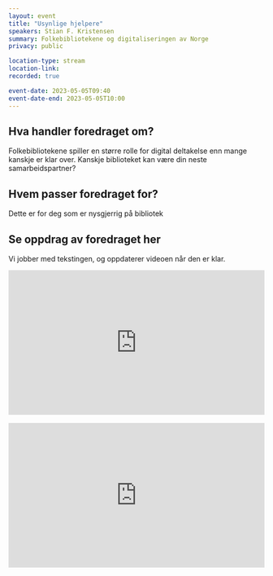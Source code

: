 ```yaml
---
layout: event
title: "Usynlige hjelpere"
speakers: Stian F. Kristensen
summary: Folkebibliotekene og digitaliseringen av Norge
privacy: public

location-type: stream
location-link: 
recorded: true

event-date: 2023-05-05T09:40
event-date-end: 2023-05-05T10:00
---
```

## Hva handler foredraget om?
Folkebibliotekene spiller en større rolle for digital deltakelse enn mange kanskje er klar over. Kanskje biblioteket kan være din neste samarbeidspartner?

## Hvem passer foredraget for?
Dette er for deg som er nysgjerrig på bibliotek

## Se oppdrag av foredraget her

Vi jobber med tekstingen, og oppdaterer videoen når den er klar.

<div style="padding:56.25% 0 0 0;position:relative;"><iframe src="https://player.vimeo.com/video/831470765?h=4f13c7b3c5&amp;badge=0&amp;autopause=0&amp;player_id=0&amp;app_id=58479" frameborder="0" allow="autoplay; fullscreen; picture-in-picture" allowfullscreen style="position:absolute;top:0;left:0;width:100%;height:100%;" title="Usynlige hjelpere med Stian F. Kristensen"></iframe></div><script src="https://player.vimeo.com/api/player.js"></script>

<br/>

<div style="padding:56.25% 0 0 0;position:relative;"><iframe src="https://player.vimeo.com/video/831920448?h=e15c206604&amp;badge=0&amp;autopause=0&amp;player_id=0&amp;app_id=58479" frameborder="0" allow="autoplay; fullscreen; picture-in-picture" allowfullscreen style="position:absolute;top:0;left:0;width:100%;height:100%;" title="Usynlige hjelpere med Stian Kristensen - tolket"></iframe></div><script src="https://player.vimeo.com/api/player.js"></script>